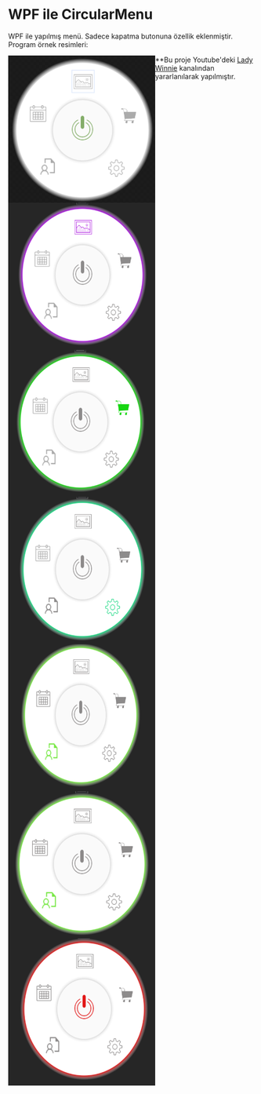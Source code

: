 # WPF ile CircularMenu


WPF ile yapılmış menü. Sadece kapatma butonuna özellik eklenmiştir.
Program örnek resimleri:

<img src="sample.PNG" alt="left face" align="left" width="300" height="300"> 
<img src="sample2.PNG" alt="left face" align="left" width="300" height="300">
<img src="sample3.PNG" alt="left face" align="left" width="300" height="300">
<img src="sample4.PNG" alt="left face" align="left" width="300" height="300"> 
<img src="sample5.PNG" alt="left face" align="left" width="300" height="300"> 
<img src="sample6.PNG" alt="left face" align="left" width="300" height="300"> 
<img src="sample7.PNG" alt="left face" align="left" width="300" height="300"> 




**Bu proje Youtube'deki [Lady Winnie](https://www.youtube.com/watch?v=gmpwktIsSa4) kanalından yararlanılarak yapılmıştır.
